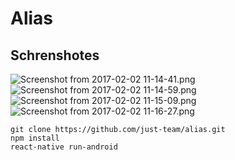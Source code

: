
# Alias
## Schrenshotes
![Screenshot from 2017-02-02 11-14-41.png](https://www.dropbox.com/s/tqwnp9lvghm3csj/Screenshot%20from%202017-02-02%2011-14-41.png?dl=0&raw=1)
![Screenshot from 2017-02-02 11-14-59.png](https://www.dropbox.com/s/8pbjq11vil8ips5/Screenshot%20from%202017-02-02%2011-14-59.png?dl=0&raw=1)
![Screenshot from 2017-02-02 11-15-09.png](https://www.dropbox.com/s/iaduw0li3zv4898/Screenshot%20from%202017-02-02%2011-15-09.png?dl=0&raw=1)
![Screenshot from 2017-02-02 11-16-27.png](https://www.dropbox.com/s/lutd5pkan3yyrmx/Screenshot%20from%202017-02-02%2011-16-27.png?dl=0&raw=1)
```
git clone https://github.com/just-team/alias.git
npm install
react-native run-android
```
